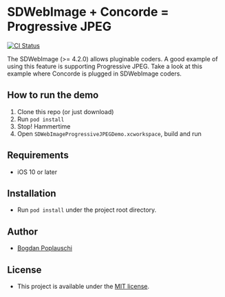 # SDWebImage + Concorde = Progressive JPEG

[![CI Status](http://img.shields.io/travis/SDWebImage/SDWebImageProgressiveJPEGDemo.svg?style=flat)](https://travis-ci.org/SDWebImage/SDWebImageProgressiveJPEGDemo)

The SDWebImage (>= 4.2.0) allows pluginable coders. 
A good example of using this feature is supporting Progressive JPEG.
Take a look at this example where Concorde is plugged in SDWebImage coders.

## How to run the demo

1. Clone this repo (or just download)
2. Run `pod install`
3. Stop! Hammertime
4. Open `SDWebImageProgressiveJPEGDemo.xcworkspace`, build and run

## Requirements

- iOS 10 or later

## Installation

- Run `pod install` under the project root directory.

## Author

- [Bogdan Poplauschi](https://github.com/bpoplauschi)

## License

- This project is available under the [MIT license](LICENSE).
